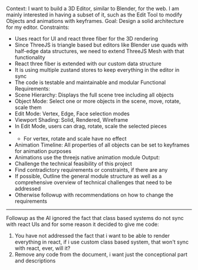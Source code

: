 Context: I want to build a 3D Editor, similar to Blender, for the web. I am mainly interested in having a subset of it, such as the Edit Tool to modify Objects and animations with keyframes.
Goal: Design a solid architecture for my editor.
Constraints:
 - Uses react for UI and react three fiber for the 3D rendering
 - Since ThreeJS is triangle based but editors like Blender use quads with half-edge data structures, we need to extend ThreeJS Mesh with that functionality
 - React three fiber is extended with our custom data structure
 - It is using multiple zustand stores to keep everything in the editor in sync
 - The code is testable and maintainable and modular
Functional Requirements:
 - Scene Hierarchy: Displays the full scene tree including all objects
 - Object Mode: Select one or more objects in the scene, move, rotate, scale them
 - Edit Mode: Vertex, Edge, Face selection modes
 - Viewport Shading: Solid, Rendered, Wireframe
 - In Edit Mode, users can drag, rotate, scale the selected pieces
 - - For vertex, rotate and scale have no effect
 - Animation Timeline: All properties of all objects can be set to keyframes for animation purposes
 - Animations use the threejs native animation module
Output:
 - Challenge the technical feasibility of this project
 - Find contradictory requirements or constraints, if there are any
 - If possible, Outline the general module structure as well as a comprehensive overview of technical challenges that need to be addressed
 - Otherwise followup with recommendations on how to change the requirements


-------------

Followup as the AI ignored the fact that class based systems do not sync with react UIs and for some reason it decided to give me code:
1. You have not addressed the fact that i want to be able to render everything in react, if i use custom class based system, that won't sync with react, ever, will it?
2. Remove any code from the document, i want just the conceptional part and descriptions